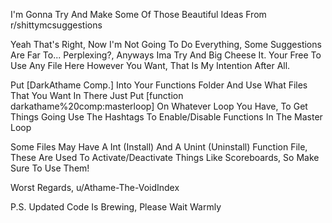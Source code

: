 I'm Gonna Try And Make Some Of Those Beautiful Ideas From r/shittymcsuggestions

Yeah That's Right, Now I'm Not Going To Do Everything, Some Suggestions Are Far To... Perplexing?, Anyways Ima Try And Big Cheese It.
Your Free To Use Any File Here However You Want, That Is My Intention After All.

Put [DarkAthame Comp.] Into Your Functions Folder And Use What Files That You Want In There 
Just Put [function darkathame%20comp:masterloop] On Whatever Loop You Have, To Get Things Going
Use The Hashtags To Enable/Disable Functions In The Master Loop

Some Files May Have A Int (Install) And A Unint (Uninstall) Function File, These Are Used To Activate/Deactivate Things Like Scoreboards, So Make Sure To Use Them!

Worst Regards,
u/Athame-The-VoidIndex

P.S. Updated Code Is Brewing, Please Wait Warmly
